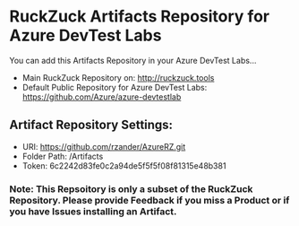 # RuckZuck Artifacts Repository for Azure DevTest Labs
You can add this Artifacts Repository in your Azure DevTest Labs...  
- Main RuckZuck Repository on: http://ruckzuck.tools
- Default Public Repository for Azure DevTest Labs: https://github.com/Azure/azure-devtestlab

## Artifact Repository Settings:
- URI: https://github.com/rzander/AzureRZ.git
- Folder Path: /Artifacts
- Token: 6c2242d83fe0c2a94de5f5f5f08f81315e48b381

### Note: This Repsoitory is only a subset of the RuckZuck Repository. Please provide Feedback if you miss a Product or if you have Issues installing an Artifact.
